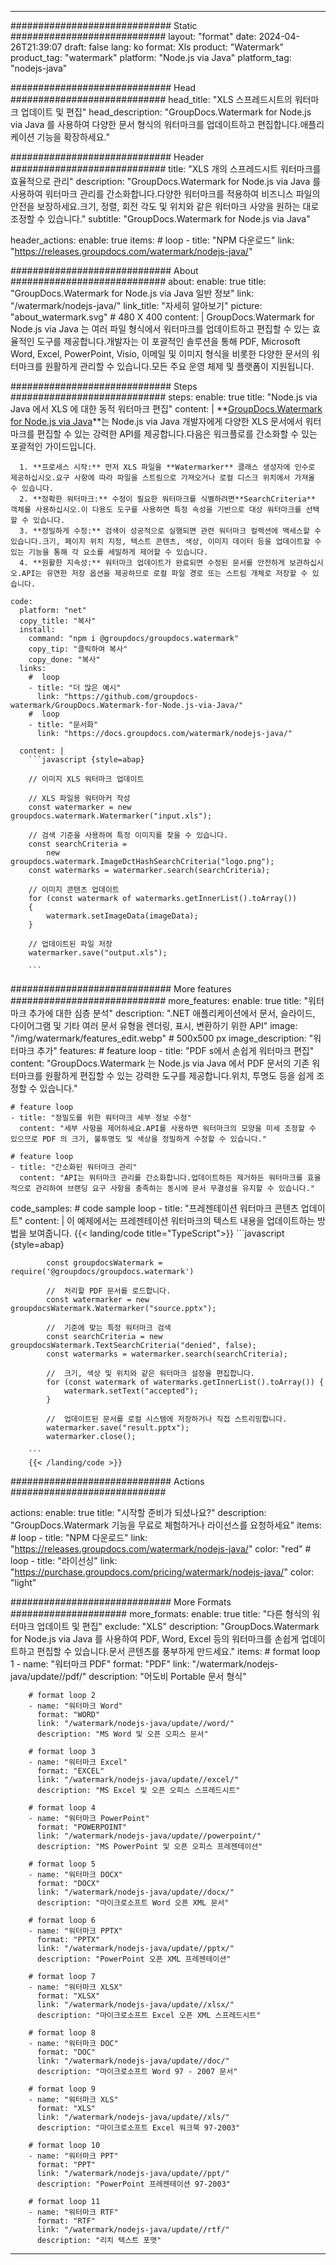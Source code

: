 
---
############################# Static ############################
layout: "format"
date:  2024-04-26T21:39:07
draft: false
lang: ko
format: Xls
product: "Watermark"
product_tag: "watermark"
platform: "Node.js via Java"
platform_tag: "nodejs-java"

############################# Head ############################
head_title: "XLS 스프레드시트의 워터마크 업데이트 및 편집"
head_description: "GroupDocs.Watermark for Node.js via Java 를 사용하여 다양한 문서 형식의 워터마크를 업데이트하고 편집합니다.애플리케이션 기능을 확장하세요."

############################# Header ############################
title: "XLS 개의 스프레드시트 워터마크를 효율적으로 관리" 
description: "GroupDocs.Watermark for Node.js via Java 를 사용하여 워터마크 관리를 간소화합니다.다양한 워터마크를 적용하여 비즈니스 파일의 안전을 보장하세요.크기, 정렬, 회전 각도 및 위치와 같은 워터마크 사양을 원하는 대로 조정할 수 있습니다."
subtitle: "GroupDocs.Watermark for Node.js via Java" 

header_actions:
  enable: true
  items:
    #  loop
    - title: "NPM 다운로드"
      link: "https://releases.groupdocs.com/watermark/nodejs-java/"
      
############################# About ############################
about:
    enable: true
    title: "GroupDocs.Watermark for Node.js via Java 일반 정보"
    link: "/watermark/nodejs-java/"
    link_title: "자세히 알아보기"
    picture: "about_watermark.svg" # 480 X 400
    content: |
       GroupDocs.Watermark for Node.js via Java 는 여러 파일 형식에서 워터마크를 업데이트하고 편집할 수 있는 효율적인 도구를 제공합니다.개발자는 이 포괄적인 솔루션을 통해 PDF, Microsoft Word, Excel, PowerPoint, Visio, 이메일 및 이미지 형식을 비롯한 다양한 문서의 워터마크를 원활하게 관리할 수 있습니다.모든 주요 운영 체제 및 플랫폼이 지원됩니다.

############################# Steps ############################
steps:
    enable: true
    title: "Node.js via Java 에서 XLS 에 대한 동적 워터마크 편집"
    content: |
      **[GroupDocs.Watermark for Node.js via Java](https://products.groupdocs.com/watermark/nodejs-java/)**는 Node.js via Java 개발자에게 다양한 XLS 문서에서 워터마크를 편집할 수 있는 강력한 API를 제공합니다.다음은 워크플로를 간소화할 수 있는 포괄적인 가이드입니다.
      
      1. **프로세스 시작:** 먼저 XLS 파일을 **Watermarker** 클래스 생성자에 인수로 제공하십시오.요구 사항에 따라 파일을 스트림으로 가져오거나 로컬 디스크 위치에서 가져올 수 있습니다.
      2. **정확한 워터마크:** 수정이 필요한 워터마크를 식별하려면**SearchCriteria** 객체를 사용하십시오.이 다용도 도구를 사용하면 특정 속성을 기반으로 대상 워터마크를 선택할 수 있습니다.
      3. **정밀하게 수정:** 검색이 성공적으로 실행되면 관련 워터마크 컬렉션에 액세스할 수 있습니다.크기, 페이지 위치 지정, 텍스트 콘텐츠, 색상, 이미지 데이터 등을 업데이트할 수 있는 기능을 통해 각 요소를 세밀하게 제어할 수 있습니다.
      4. **원활한 지속성:** 워터마크 업데이트가 완료되면 수정된 문서를 안전하게 보관하십시오.API는 유연한 저장 옵션을 제공하므로 로컬 파일 경로 또는 스트림 개체로 저장할 수 있습니다.
   
    code:
      platform: "net"
      copy_title: "복사"
      install:
        command: "npm i @groupdocs/groupdocs.watermark"
        copy_tip: "클릭하여 복사"
        copy_done: "복사"
      links:
        #  loop
        - title: "더 많은 예시"
          link: "https://github.com/groupdocs-watermark/GroupDocs.Watermark-for-Node.js-via-Java/"
        #  loop
        - title: "문서화"
          link: "https://docs.groupdocs.com/watermark/nodejs-java/"
          
      content: |
        ```javascript {style=abap}

        // 이미지 XLS 워터마크 업데이트

        // XLS 파일용 워터마커 작성
        const watermarker = new groupdocs.watermark.Watermarker("input.xls");

        // 검색 기준을 사용하여 특정 이미지를 찾을 수 있습니다.
        const searchCriteria = 
            new groupdocs.watermark.ImageDctHashSearchCriteria("logo.png");
        const watermarks = watermarker.search(searchCriteria);
        
        // 이미지 콘텐츠 업데이트
        for (const watermark of watermarks.getInnerList().toArray())
        {
            watermark.setImageData(imageData);
        }

        // 업데이트된 파일 저장
        watermarker.save("output.xls");
        
        ```            

############################# More features ############################
more_features:
  enable: true
  title: "워터마크 추가에 대한 심층 분석"
  description: ".NET 애플리케이션에서 문서, 슬라이드, 다이어그램 및 기타 여러 문서 유형을 렌더링, 표시, 변환하기 위한 API"
  image: "/img/watermark/features_edit.webp" # 500x500 px
  image_description: "워터마크 추가"
  features:
    # feature loop
    - title: "PDF s에서 손쉽게 워터마크 편집"
      content: "GroupDocs.Watermark 는 Node.js via Java 에서 PDF 문서의 기존 워터마크를 원활하게 편집할 수 있는 강력한 도구를 제공합니다.위치, 투명도 등을 쉽게 조정할 수 있습니다."

    # feature loop
    - title: "정밀도를 위한 워터마크 세부 정보 수정"
      content: "세부 사항을 제어하세요.API를 사용하면 워터마크의 모양을 미세 조정할 수 있으므로 PDF 의 크기, 불투명도 및 색상을 정밀하게 수정할 수 있습니다."

    # feature loop
    - title: "간소화된 워터마크 관리"
      content: "API는 워터마크 관리를 간소화합니다.업데이트하든 제거하든 워터마크를 효율적으로 관리하여 브랜딩 요구 사항을 충족하는 동시에 문서 무결성을 유지할 수 있습니다."
      
  code_samples:
    # code sample loop
    - title: "프레젠테이션 워터마크 콘텐츠 업데이트"
      content: |
        이 예제에서는 프레젠테이션 워터마크의 텍스트 내용을 업데이트하는 방법을 보여줍니다.
        {{< landing/code title="TypeScript">}}
        ```javascript {style=abap}
        
            const groupdocsWatermark = require('@groupdocs/groupdocs.watermark')

            //  처리할 PDF 문서를 로드합니다.
            const watermarker = new groupdocsWatermark.Watermarker("source.pptx");

            //  기준에 맞는 특정 워터마크 검색
            const searchCriteria = new groupdocsWatermark.TextSearchCriteria("denied", false);
            const watermarks = watermarker.search(searchCriteria);
  
            //  크기, 색상 및 위치와 같은 워터마크 설정을 편집합니다.
            for (const watermark of watermarks.getInnerList().toArray()) {
                watermark.setText("accepted");
            }

            //  업데이트된 문서를 로컬 시스템에 저장하거나 직접 스트리밍합니다.
            watermarker.save("result.pptx");
            watermarker.close();

        ```
        {{< /landing/code >}}


############################# Actions ############################

actions:
  enable: true
  title: "시작할 준비가 되셨나요?"
  description: "GroupDocs.Watermark 기능을 무료로 체험하거나 라이선스를 요청하세요"
  items:
    #  loop
    - title: "NPM 다운로드"
      link: "https://releases.groupdocs.com/watermark/nodejs-java/"
      color: "red"
        #  loop
    - title: "라이선싱"
      link: "https://purchase.groupdocs.com/pricing/watermark/nodejs-java/"
      color: "light"


############################# More Formats #####################
more_formats:
    enable: true
    title: "다른 형식의 워터마크 업데이트 및 편집"
    exclude: "XLS"
    description: "GroupDocs.Watermark for Node.js via Java 를 사용하여 PDF, Word, Excel 등의 워터마크를 손쉽게 업데이트하고 편집할 수 있습니다.문서 콘텐츠를 풍부하게 만드세요."
    items: 
        # format loop 1
        - name: "워터마크 PDF"
          format: "PDF"
          link: "/watermark/nodejs-java/update//pdf/"
          description: "어도비 Portable 문서 형식"

        # format loop 2
        - name: "워터마크 Word"
          format: "WORD"
          link: "/watermark/nodejs-java/update//word/"
          description: "MS Word 및 오픈 오피스 문서"
          
        # format loop 3
        - name: "워터마크 Excel"
          format: "EXCEL"
          link: "/watermark/nodejs-java/update//excel/"
          description: "MS Excel 및 오픈 오피스 스프레드시트"

        # format loop 4
        - name: "워터마크 PowerPoint"
          format: "POWERPOINT"
          link: "/watermark/nodejs-java/update//powerpoint/"
          description: "MS PowerPoint 및 오픈 오피스 프레젠테이션"

        # format loop 5
        - name: "워터마크 DOCX"
          format: "DOCX"
          link: "/watermark/nodejs-java/update//docx/"
          description: "마이크로소프트 Word 오픈 XML 문서"
          
        # format loop 6
        - name: "워터마크 PPTX"
          format: "PPTX"
          link: "/watermark/nodejs-java/update//pptx/"
          description: "PowerPoint 오픈 XML 프레젠테이션"
          
        # format loop 7
        - name: "워터마크 XLSX"
          format: "XLSX"
          link: "/watermark/nodejs-java/update//xlsx/"
          description: "마이크로소프트 Excel 오픈 XML 스프레드시트"

        # format loop 8
        - name: "워터마크 DOC"
          format: "DOC"
          link: "/watermark/nodejs-java/update//doc/"
          description: "마이크로소프트 Word 97 - 2007 문서"

        # format loop 9
        - name: "워터마크 XLS"
          format: "XLS"
          link: "/watermark/nodejs-java/update//xls/"
          description: "마이크로소프트 Excel 워크북 97-2003"

        # format loop 10
        - name: "워터마크 PPT"
          format: "PPT"
          link: "/watermark/nodejs-java/update//ppt/"
          description: "PowerPoint 프레젠테이션 97-2003"

        # format loop 11
        - name: "워터마크 RTF"
          format: "RTF"
          link: "/watermark/nodejs-java/update//rtf/"
          description: "리치 텍스트 포맷"

---